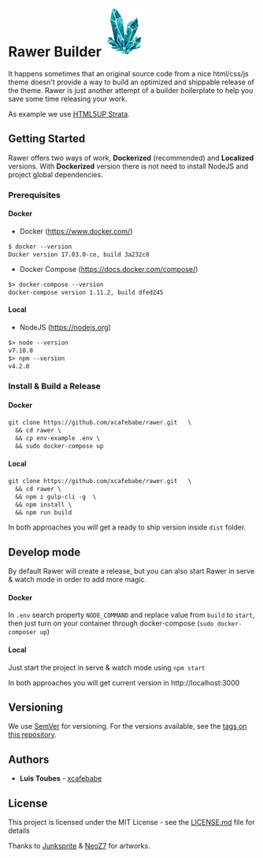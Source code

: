 # Rawer Builder  ![Raw Stone](https://github.com/xcafebabe/rawer/raw/master/src/assets/images/stone.png)

It happens sometimes that an original source code from a nice html/css/js theme doesn't provide a way to build an optimized and shippable release of the theme. Rawer is just another attempt of a builder boilerplate to help you save some time releasing your work.

As example we use [HTML5UP Strata](https://html5up.net/strata).

## Getting Started

Rawer offers two ways of work, **Dockerized** (recommended) and **Localized** versions. With **Dockerized** version there is not need to install NodeJS and project global dependencies.

### Prerequisites

#### Docker

* Docker (https://www.docker.com/)

```
$ docker --version
Docker version 17.03.0-ce, build 3a232c8
```

* Docker Compose (https://docs.docker.com/compose/)

```
$> docker-compose --version
docker-compose version 1.11.2, build dfed245
```

#### Local

* NodeJS (https://nodejs.org)
```
$> node --version
v7.10.0
$> npm --version
v4.2.0
```

### Install & Build a Release 

#### Docker

```
git clone https://github.com/xcafebabe/rawer.git   \
  && cd rawer \
  && cp env-example .env \
  && sudo docker-compose up
```

#### Local

```
git clone https://github.com/xcafebabe/rawer.git   \
  && cd rawer \
  && npm i gulp-cli -g  \
  && npm install \
  && npm run build
```

In both approaches you will get a ready to ship version inside `dist` folder.

## Develop mode

By default Rawer will create a release, but you can also start Rawer in serve & watch mode in order to add more magic.

#### Docker

In `.env` search property `NODE_COMMAND` and replace value from `build` to `start`, then just turn on your container through docker-compose (`sudo docker-composer up`)

#### Local

Just start the project in serve & watch mode using `npm start`

In both approaches you will get current version in http://localhost:3000

## Versioning

We use [SemVer](http://semver.org/) for versioning. For the versions available, see the [tags on this repository](https://github.com/xcafebabe/rawer/tags).

## Authors

* **Luis Toubes** - [xcafebabe](https://gitlab.com/xcafebabe)

## License

This project is licensed under the MIT License - see the [LICENSE.md](LICENSE.md) file for details

Thanks to [Junksprite](http://junksprite.deviantart.com/) & [NeoZ7](http://neoz7.deviantart.com/) for artworks.
